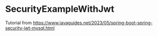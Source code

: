 # SecurityExampleWithJwt
Tutorial from https://www.javaguides.net/2023/05/spring-boot-spring-security-jwt-mysql.html
